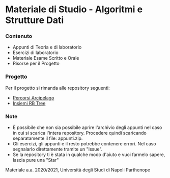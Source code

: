 # Materiale di Studio - Algoritmi e Strutture Dati

### Contenuto

- Appunti di Teoria e di laboratorio
- Esercizi di laboratorio
- Materiale Esame Scritto e Orale
- Risorse per il Progetto

### Progetto 

Per il progetto si rimanda alle repository seguenti:
- [Percorsi Arcipelago](https://github.com/dennewbie/Percorsi_Arcipelago)
- [Insiemi RB Tree](https://github.com/dennewbie/Insiemi_RBTree)

### Note

- È possibile che non sia possibile aprire l'archivio degli appunti nel caso in cui si scarica l'intera repository. Procedere quindi scaricando separatamente il file: appunti.zip.
- Gli esercizi, gli appunti e il resto potrebbe contenere errori. Nel caso segnalarlo direttamente tramite un "Issue".
- Se la repository ti è stata in qualche modo d'aiuto e vuoi farmelo sapere, lascia pure una "Star"

Materiale a.a. 2020/2021, Università degli Studi di Napoli Parthenope
